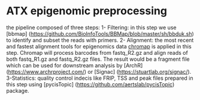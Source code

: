 # ATX epigenomic preprocessing
the pipeline composed of three steps:
1- Filtering: in this step we use [bbmap] (https://github.com/BioInfoTools/BBMap/blob/master/sh/bbduk.sh) to identify and subset the reads with primers.
2- Alignment: the most recent and fastest alignment tools for epigenomics data [chromap](https://github.com/haowenz/chromap) is applied in this step. Chromap will process barcodes from fastq_R2.gz and  align reads of both fastq_R1.gz and fastq_R2.gz files. The result would be a fragment file which can be used for downstream analysis by [ArchR] (https://www.archrproject.com/) or [Signac] (https://stuartlab.org/signac/).
3-Statistics: quality control indecis like FRIP, TSS and peak files prepared in this step using [pycisTopic] (https://github.com/aertslab/pycisTopic) package.
